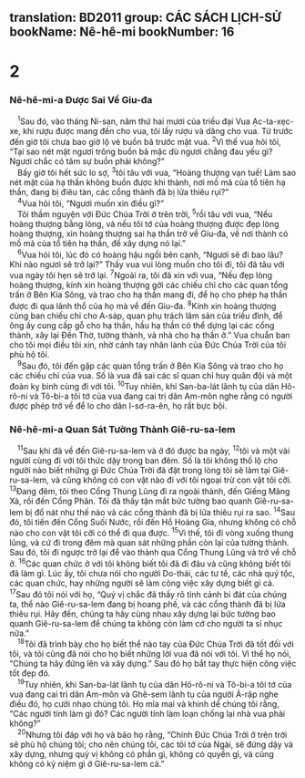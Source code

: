 translation: BD2011
group: CÁC SÁCH LỊCH-SỬ
bookName: Nê-hê-mi 
bookNumber: 16
-------

<div class="title"><h1>2</h1><h3>Nê-hê-mi-a Ðược Sai Về Giu-đa</h3></div>
<span class="verse ne_2_1"> <sup>1</sup>Sau đó, vào tháng Ni-san, năm thứ hai mươi của triều đại Vua Ạc-ta-xẹc-xe, khi rượu được mang đến cho vua, tôi lấy rượu và dâng cho vua. Từ trước đến giờ tôi chưa bao giờ lộ vẻ buồn bã trước mặt vua. </span>
<span class="verse ne_2_2"><sup>2</sup>Vì thế vua hỏi tôi, “Tại sao nét mặt ngươi trông buồn bã mặc dù ngươi chẳng đau yếu gì? Ngươi chắc có tâm sự buồn phải không?”<br/> Bấy giờ tôi hết sức lo sợ, </span>
<span class="verse ne_2_3"><sup>3</sup>tôi tâu với vua, “Hoàng thượng vạn tuế! Làm sao nét mặt của hạ thần không buồn được khi thành, nơi mồ mả của tổ tiên hạ thần, đang bị điêu tàn, các cổng thành đã bị lửa thiêu rụi?”<br/></span>
<span class="verse ne_2_4"> <sup>4</sup>Vua hỏi tôi, “Ngươi muốn xin điều gì?”<br/> Tôi thầm nguyện với Ðức Chúa Trời ở trên trời, </span>
<span class="verse ne_2_5"><sup>5</sup>rồi tâu với vua, “Nếu hoàng thượng bằng lòng, và nếu tôi tớ của hoàng thượng được đẹp lòng hoàng thượng, xin hoàng thượng sai hạ thần trở về Giu-đa, về nơi thành có mồ mả của tổ tiên hạ thần, để xây dựng nó lại.”<br/></span>
<span class="verse ne_2_6"> <sup>6</sup>Vua hỏi tôi, lúc đó có hoàng hậu ngồi bên cạnh, “Ngươi sẽ đi bao lâu? Khi nào ngươi sẽ trở lại?” Thấy vua vui lòng muốn cho tôi đi, tôi đã tâu với vua ngày tôi hẹn sẽ trở lại. </span>
<span class="verse ne_2_7"><sup>7</sup>Ngoài ra, tôi đã xin với vua, “Nếu đẹp lòng hoàng thượng, kính xin hoàng thượng gởi các chiếu chỉ cho các quan tổng trấn ở Bên Kia Sông, và trao cho hạ thần mang đi, để họ cho phép hạ thần được đi qua lãnh thổ của họ mà về đến Giu-đa. </span>
<span class="verse ne_2_8"><sup>8</sup>Kính xin hoàng thượng cũng ban chiếu chỉ cho A-sáp, quan phụ trách lâm sản của triều đình, để ông ấy cung cấp gỗ cho hạ thần, hầu hạ thần có thể dựng lại các cổng thành, xây lại Ðền Thờ, tường thành, và nhà cho hạ thần ở.” Vua chuẩn ban cho tôi mọi điều tôi xin, nhờ cánh tay nhân lành của Ðức Chúa Trời của tôi phù hộ tôi.<br/></span>
<span class="verse ne_2_9"> <sup>9</sup>Sau đó, tôi đến gặp các quan tổng trấn ở Bên Kia Sông và trao cho họ các chiếu chỉ của vua. Số là vua đã sai các sĩ quan chỉ huy quân đội và một đoàn kỵ binh cùng đi với tôi. </span>
<span class="verse ne_2_10"><sup>10</sup>Tuy nhiên, khi San-ba-lát lãnh tụ của dân Hô-rô-ni và Tô-bi-a tôi tớ của vua đang cai trị dân Am-môn nghe rằng có người được phép trở về để lo cho dân I-sơ-ra-ên, họ rất bực bội.<br/></span>
<div class="title"><h3>Nê-hê-mi-a Quan Sát Tường Thành Giê-ru-sa-lem</h3></div>
<span class="verse ne_2_11"> <sup>11</sup>Sau khi đã về đến Giê-ru-sa-lem và ở đó được ba ngày, </span>
<span class="verse ne_2_12"><sup>12</sup>tôi và một vài người cùng đi với tôi thức dậy trong ban đêm. Số là tôi không thố lộ cho người nào biết những gì Ðức Chúa Trời đã đặt trong lòng tôi sẽ làm tại Giê-ru-sa-lem, và cũng không có con vật nào đi với tôi ngoại trừ con vật tôi cỡi. </span>
<span class="verse ne_2_13"><sup>13</sup>Ðang đêm, tôi theo Cổng Thung Lũng đi ra ngoài thành, đến Giếng Mãng Xà, rồi đến Cổng Phân. Tôi đã thấy tận mắt bức tường bao quanh Giê-ru-sa-lem bị đổ nát như thế nào và các cổng thành đã bị lửa thiêu rụi ra sao. </span>
<span class="verse ne_2_14"><sup>14</sup>Sau đó, tôi tiến đến Cổng Suối Nước, rồi đến Hồ Hoàng Gia, nhưng không có chỗ nào cho con vật tôi cỡi có thể đi qua được. </span>
<span class="verse ne_2_15"><sup>15</sup>Vì thế, tôi đi vòng xuống thung lũng, và cứ đi trong đêm mà quan sát những phần còn lại của tường thành. Sau đó, tôi đi ngược trở lại để vào thành qua Cổng Thung Lũng và trở về chỗ ở. </span>
<span class="verse ne_2_16"><sup>16</sup>Các quan chức ở với tôi không biết tôi đã đi đâu và cũng không biết tôi đã làm gì. Lúc ấy, tôi chưa nói cho người Do-thái, các tư tế, các nhà quý tộc, các quan chức, hay những người sẽ làm công việc xây dựng biết gì cả. </span>
<span class="verse ne_2_17"><sup>17</sup>Sau đó tôi nói với họ, “Quý vị chắc đã thấy rõ tình cảnh bi đát của chúng ta, thể nào Giê-ru-sa-lem đang bị hoang phế, và các cổng thành đã bị lửa thiêu rụi. Hãy đến, chúng ta hãy cùng nhau xây dựng lại bức tường bao quanh Giê-ru-sa-lem để chúng ta không còn làm cớ cho người ta sỉ nhục nữa.”<br/></span>
<span class="verse ne_2_18"> <sup>18</sup>Tôi đã trình bày cho họ biết thể nào tay của Ðức Chúa Trời đã tốt đối với tôi, và tôi cũng đã nói cho họ biết những lời vua đã nói với tôi. Vì thế họ nói, “Chúng ta hãy đứng lên và xây dựng.” Sau đó họ bắt tay thực hiện công việc tốt đẹp đó.<br/></span>
<span class="verse ne_2_19"> <sup>19</sup>Tuy nhiên, khi San-ba-lát lãnh tụ của dân Hô-rô-ni và Tô-bi-a tôi tớ của vua đang cai trị dân Am-môn và Ghê-sem lãnh tụ của người Ả-rập nghe điều đó, họ cười nhạo chúng tôi. Họ mỉa mai và khinh dể chúng tôi rằng, “Các người tính làm gì đó? Các người tính làm loạn chống lại nhà vua phải không?”<br/></span>
<span class="verse ne_2_20"> <sup>20</sup>Nhưng tôi đáp với họ và bảo họ rằng, “Chính Ðức Chúa Trời ở trên trời sẽ phù hộ chúng tôi; cho nên chúng tôi, các tôi tớ của Ngài, sẽ đứng dậy và xây dựng, nhưng quý vị không có phần gì, không có quyền gì, và cũng không có kỷ niệm gì ở Giê-ru-sa-lem cả.”<br/></span>
